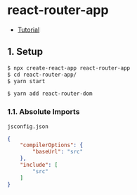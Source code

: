 # react-router-app
* [Tutorial](https://reactrouter.com/web/guides/quick-start)

## 1. Setup
```bash
$ npx create-react-app react-router-app
$ cd react-router-app/
$ yarn start

$ yarn add react-router-dom
```

### 1.1. Absolute Imports
`jsconfig.json`
```json
{
    "compilerOptions": {
        "baseUrl": "src"
    },
    "include": [
        "src"
    ]
}
```